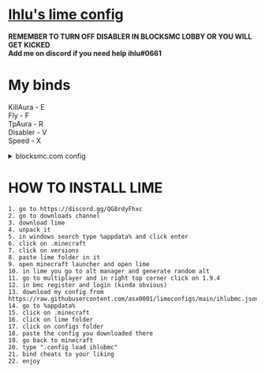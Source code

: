 # [Ihlu's lime config](https://github.com/asx0001/limeconfigs/blob/main/ihlubmc.json)
**REMEMBER TO TURN OFF DISABLER IN BLOCKSMC LOBBY OR YOU WILL GET KICKED** <br />
**Add me on discord if you need help ihlu#0661**

# My binds
KillAura - E <br />
Fly - F <br />
TpAura - R <br />
Disabler - V <br />
Speed - X <br />


<details>
  <summary>blocksmc.com config</summary>

# What works and what not
Fly isnt detected from what i played <br /> 
Speed is 𝘆𝗲𝘀 (its so fucking good ngl, i never got kicked for it and its like speed of light) <br />
KillAura isnt detected too  <br />
TpAura sometimes kicks but thats kinda rare <br />
  </details>

# HOW TO INSTALL LIME 
```
1. go to https://discord.gg/QG8rdyFhxc 
2. go to downloads channel
3. download lime
4. unpack it
5. in windows search type %appdata% and click enter
6. click on .minecraft
7. click on versions 
8. paste lime folder in it 
9. open minecraft launcher and open lime
10. in lime you go to alt manager and generate random alt 
11. go to multiplayer and in right top corner click on 1.9.4
12. in bmc register and login (kinda obvious)
13. download my config from https://raw.githubusercontent.com/asx0001/limeconfigs/main/ihlubmc.json
14. go to %appdata%
15. click on .minecraft
16. click on lime folder
17. click on configs folder
18. paste the config you downloaded there
19. go back to minecraft
20. type ".config load ihlubmc" 
21. bind cheats to your liking 
22. enjoy
```
